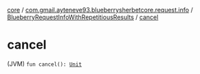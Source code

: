 [core](../../index.md) / [com.gmail.ayteneve93.blueberrysherbetcore.request.info](../index.md) / [BlueberryRequestInfoWithRepetitiousResults](index.md) / [cancel](./cancel.md)

# cancel

(JVM) `fun cancel(): `[`Unit`](https://kotlinlang.org/api/latest/jvm/stdlib/kotlin/-unit/index.html)